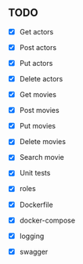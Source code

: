 ## TODO
- [x] Get actors
- [x] Post actors
- [x] Put actors
- [x] Delete actors
- [x] Get movies
- [x] Post movies
- [x] Put movies
- [x] Delete movies
- [x] Search movie


- [x] Unit tests
- [x] roles
- [x] Dockerfile
- [x] docker-compose
- [x] logging
- [x] swagger
